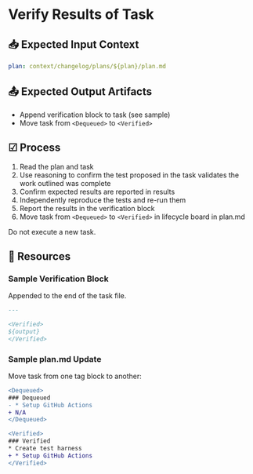 # Verify Results of Task

## 📥 Expected Input Context

```yaml
plan: context/changelog/plans/${plan}/plan.md
```

## 📤 Expected Output Artifacts

* Append verification block to task (see sample)
* Move task from `<Dequeued>` to `<Verified>` 

## ☑ Process

1. Read the plan and task
2. Use reasoning to confirm the test proposed in the task validates the work outlined was complete
3. Confirm expected results are reported in results
4. Independently reproduce the tests and re-run them
5. Report the results in the verification block
6. Move task from `<Dequeued>` to `<Verified>` in lifecycle board in plan.md

Do not execute a new task.

## 📎 Resources

### Sample Verification Block

Appended to the end of the task file.

```markdown
---

<Verified>
${output}
</Verified>
```

### Sample plan.md Update

Move task from one tag block to another:

```diff
<Dequeued>
### Dequeued
- * Setup GitHub Actions
+ N/A
</Dequeued>

<Verified>
### Verified
* Create test harness
+ * Setup GitHub Actions
</Verified>
```
